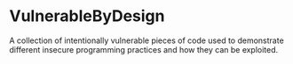 # VulnerableByDesign
A collection of intentionally vulnerable pieces of code used to demonstrate different insecure programming practices and how they can be exploited. 
